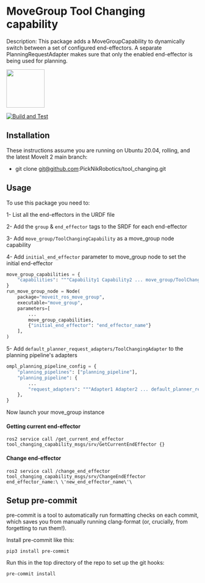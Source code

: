 # MoveGroup Tool Changing capability

Description: This package adds a MoveGroupCapability to dynamically switch between a set of configured end-effectors. A separate PlanningRequestAdapter makes sure that only the enabled end-effector is being used for planning. 

<img src="https://picknik.ai/assets/images/logo.jpg" width="100">

[![Build and Test](https://github.com/PickNikRobotics/tool_changing/actions/workflows/build_and_test.yaml/badge.svg)](https://github.com/PickNikRobotics/tool_changing/actions/workflows/build_and_test.yaml)

## Installation

These instructions assume you are running on Ubuntu 20.04, rolling, and the latest MoveIt 2 main branch:
- git clone git@github.com:PickNikRobotics/tool_changing.git

## Usage

To use this package you need to:

1- List all the end-effectors in the URDF file

2- Add the `group` & `end_effector` tags to the SRDF for each end-effector

3- Add `move_group/ToolChangingCapability` as a move_group node capability

4- Add `initial_end_effector` parameter to move_group node to set the initial end-effector
```py
move_group_capabilities = {
    "capabilities": """Capability1 Capability2 ... move_group/ToolChangingCapability"""
}
run_move_group_node = Node(
    package="moveit_ros_move_group",
    executable="move_group",
    parameters=[
        ...
        move_group_capabilities,
        {"initial_end_effector": "end_effector_name"}
    ],
)
```

5- Add `default_planner_request_adapters/ToolChangingAdapter` to the planning pipeline's adapters
```py
ompl_planning_pipeline_config = {
    "planning_pipelines": ["planning_pipeline"],
    "planning_pipeline": {
        ...
        "request_adapters": """Adapter1 Adapter2 ... default_planner_request_adapters/ToolChangingAdapter""",
    },
}
```

Now launch your move_group instance

#### Getting current end-effector

`ros2 service call /get_current_end_effector tool_changing_capability_msgs/srv/GetCurrentEndEffector {}`


#### Change end-effector

`ros2 service call /change_end_effector tool_changing_capability_msgs/srv/ChangeEndEffector end_effector_name:\ \'new_end_effector_name\'\ `

## Setup pre-commit

pre-commit is a tool to automatically run formatting checks on each commit, which saves you from manually running clang-format (or, crucially, from forgetting to run them!).

Install pre-commit like this:

```
pip3 install pre-commit
```

Run this in the top directory of the repo to set up the git hooks:

```
pre-commit install
```
